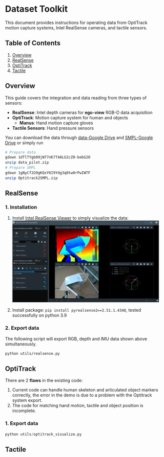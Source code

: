 # Dataset Toolkit

This document provides instructions for operating data from OptiTrack motion capture systems, Intel RealSense cameras, and tactile sensors.

## Table of Contents

1. [Overview](#overview)
2. [RealSense](#realsense)
3. [OptiTrack](#optitrack-setup)
4. [Tactile](#tactile-sensor-setup)

## Overview

This guide covers the integration and data reading from three types of sensors:

- **RealSense**: Intel depth cameras for **ego-view** RGB-D data acquisition
- **OptiTrack**: Motion capture system for human and objects
    - **Manus**: Hand motion capture gloves
- **Tactile Sensors**: Hand pressure sensors

You can download the data through [data-Google Drive](https://drive.google.com/file/d/1dTlTYgb09jW77nK7T4ALG2cZ0-bebG2O/view?usp=sharing) and [SMPL-Google Drive](https://drive.google.com/file/d/1gNyCf2G9gKQxY6I9Ydg3q8tw0rPwIWTF/view?usp=sharing) or simply run

```bash
# Prepare data
gdown 1dTlTYgb09jW77nK7T4ALG2cZ0-bebG2O
unzip data_pilot.zip
# Prepare SMPL
gdown 1gNyCf2G9gKQxY6I9Ydg3q8tw0rPwIWTF
unzip Optitrack2SMPL.zip
```

## RealSense

### 1. Installation
1. Install [Intel RealSense Viewer](https://www.intelrealsense.com/sdk-2/) to simply visualize the data:
![RealSense Viewer Interface](EgoView_Screenshot.png)

2. Install package: `pip install pyrealsense2==2.51.1.4348`, tested successfully on python 3.9

### 2. Export data
The following script will export RGB, depth and IMU data shown above simultaneously.
```bash
python utils/realsense.py
```

## OptiTrack
There are 2 **flaws** in the existing code:
1. Current code can handle human skeleton and articulated object markers correctly, the error in the demo is due to a problem with the Optitrack system export.
2. The code for matching hand motion, tactile and object position is incomplete.
### 1. Export data
```python
python utils/optitrack_visualize.py
```

## Tactile



